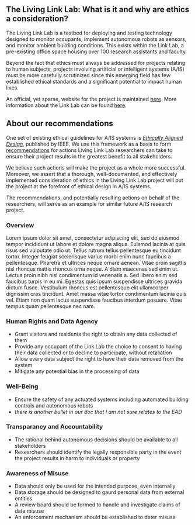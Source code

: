 ## The Living Link Lab: What is it and why are ethics a consideration? 

The Living Link Lab is a testbed for deploying and testing technology designed to monitor occupants, implement autonomous robots as sensors, and monitor ambient building conditions. This exists within the Link Lab, a pre-existing office space housing over 100 research assistants and faculty.

Beyond the fact that ethics must always be addressed for projects relating to human subjects, projects involving artificial or intelligent systems (A/IS) must be more carefully scrutinized since this emerging field has few established ethical standards and a significant potential to impact human lives. 

An official, yet sparse, website for the project is maintained [here](https://living.linklab.virginia.edu/). More information about the Link Lab can be found [here](https://engineering.virginia.edu/link-lab-0).

## About our recommendations

One set of existing ethical guidelines for A/IS systems is [_Ethically Aligned Design_](https://ethicsinaction.ieee.org/), published by IEEE. We use this framework as a basis to form [recommendations](https://lbouchard7.github.io/CPS1_TEAM1_LLL/Key_Recommendations) for actions Living Link Lab researchers can take to ensure their project results in the greatest benefit to all stakeholders.

We believe such actions will make the project as a whole more successful. Moreover, we assert that a thorough, well-documented, and effectively implemented consideration of ethics in the Living Link Lab project will put the project at the forefront of ethical design in A/IS systems. 

The recommendations, and potentially resulting actions on behalf of the researchers, will serve as an example for similar future A/IS research project. 

### Overview
Lorem ipsum dolor sit amet, consectetur adipiscing elit, sed do eiusmod tempor incididunt ut labore et dolore magna aliqua. Euismod lacinia at quis risus sed vulputate odio ut. Tellus rutrum tellus pellentesque eu tincidunt tortor. Integer feugiat scelerisque varius morbi enim nunc faucibus a pellentesque. Pharetra et ultrices neque ornare aenean. Vitae proin sagittis nisl rhoncus mattis rhoncus urna neque. A diam maecenas sed enim ut. Lectus proin nibh nisl condimentum id venenatis a. Sed libero enim sed faucibus turpis in eu mi. Egestas quis ipsum suspendisse ultrices gravida dictum fusce. Vestibulum rhoncus est pellentesque elit ullamcorper dignissim cras tincidunt. Amet massa vitae tortor condimentum lacinia quis vel. Etiam non quam lacus suspendisse faucibus interdum posuere. Vitae tempus quam pellentesque nec nam.

### Human Rights and Data Agency
- Grant visitors and residents the right to obtain any data collected of them
- Provide any occupant of the Link Lab the choice to consent to having their data collected or to decline to participate, without retaliation
- Allow every data subject the right to have their data removed from the system
- Mitigate any potential bias in the processing of data

### Well-Being
- Ensure the safety of any actuated systems including automated building controls and autonomous robots
- _there is another bullet in our doc that I am not sure relates to the EAD_

### Transparancy and Accountability
- The rational behind autonomous decisions should be available to all stakeholders
- Researchers should identify the legally responsible party in the event the project results in harm to individuals or property

### Awareness of Misuse
- Data should only be used for the intended purpose, even internally
- Data storage should be designed to gaurd personal data from external entities
- A review board should be formed to handle and investigate claims of data misuse
- An enforcement mechanism should be established to deter misuse
